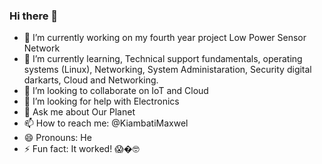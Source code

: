 ### Hi there 👋

- 🔭 I’m currently working on my fourth year project Low Power Sensor Network
- 🌱 I’m currently learning, Technical support fundamentals, operating systems (Linux), Networking, System Administaration, Security digital darkarts, Cloud and Networking.
- 👯 I’m looking to collaborate on IoT and Cloud 
- 🤔 I’m looking for help with Electronics
- 💬 Ask me about Our Planet
- 📫 How to reach me: @KiambatiMaxwel
- 😄 Pronouns: He
- ⚡ Fun fact: It worked! 😱�🤓
